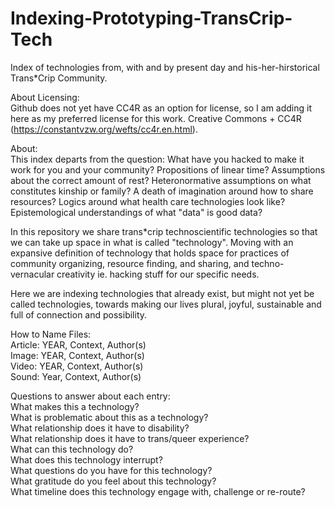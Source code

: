 # Indexing-Prototyping-TransCrip-Tech  
Index of technologies from, with and by present day and his-her-hirstorical Trans*Crip Community.

About Licensing:  
Github does not yet have CC4R as an option for license, so I am adding it here as my preferred license for this work. Creative Commons + CC4R (https://constantvzw.org/wefts/cc4r.en.html). 

About:  
This index departs from the question: What have you hacked to make it work for you and your community? Propositions of linear time? Assumptions about the correct amount of rest? Heteronormative assumptions on what constitutes kinship or family? A death of imagination around how to share resources? Logics around what health care technologies look like? Epistemological understandings of what "data" is good data?  

In this repository we share trans*crip technoscientific technologies so that we can take up space in what is called "technology". Moving with an expansive definition of technology that holds space for practices of community organizing, resource finding, and sharing, and techno-vernacular creativity ie. hacking stuff for our specific needs. 
 
Here we are indexing technologies that already exist, but might not yet be called technologies, towards making our lives plural, joyful, sustainable and full of connection and possibility.

How to Name Files:  
Article: YEAR, Context, Author(s)  
Image: YEAR, Context, Author(s)  
Video: YEAR, Context, Author(s)  
Sound: Year, Context, Author(s)

Questions to answer about each entry:  
What makes this a technology?  
What is problematic about this as a technology?  
What relationship does it have to disability?  
What relationship does it have to trans/queer experience?  
What can this technology do?  
What does this technology interrupt?  
What questions do you have for this technology?  
What gratitude do you feel about this technology?  
What timeline does this technology engage with, challenge or re-route?


